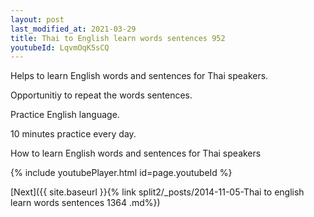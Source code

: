 ```yaml
---
layout: post
last_modified_at: 2021-03-29
title: Thai to English learn words sentences 952 
youtubeId: LqvmOqK5sCQ
---
```

 
 
Helps to learn English words and sentences for Thai speakers.

Opportunitiy to repeat the words sentences. 

Practice English language. 
 
10 minutes practice every day. 
 
How to learn English words and sentences for Thai speakers 
 
{% include youtubePlayer.html id=page.youtubeId %}
 
 
[Next]({{ site.baseurl }}{% link  split2/_posts/2014-11-05-Thai to english learn words sentences 1364 .md%})
 
